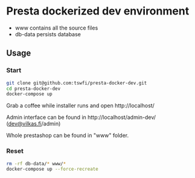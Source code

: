 # Presta dockerized dev environment

* www contains all the source files
* db-data persists database

## Usage

### Start

```sh
git clone git@github.com:tswfi/presta-docker-dev.git
cd presta-docker-dev
docker-compose up
```

Grab a coffee while installer runs and open http://localhost/

Admin interface can be found in http://localhost/admin-dev/ (dev@vilkas.fi/admin)

Whole prestashop can be found in "www" folder.

### Reset

```sh
rm -rf db-data/* www/*
docker-compose up --force-recreate
```
